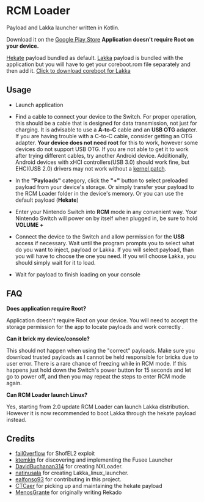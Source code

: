 # RCM Loader
Payload and Lakka launcher written in Kotlin. 

Download it on the [Google Play Store](https://play.google.com/store/apps/details?id=com.thirdeclarity.rcmloader)
**Application doesn't require Root on your device.**

[Hekate](https://github.com/CTCaer/hekate) payload bundled as default.
[Lakka](https://github.com/lakka-switch/boot-scripts/tree/master/payloads) payload is bundled with the application but you will have to get your coreboot.rom file separately and then add it. [Click to download coreboot for Lakka](https://github.com/lakka-switch/boot-scripts/raw/master/payloads/coreboot.rom) 

## Usage
* Launch application
* Find a cable to connect your device to the Switch. For proper operation, this should be a cable that is designed for data transmission, not just for charging. It is advisable to use a **A-to-C** cable and an **USB OTG** adapter. If you are having trouble with a C-to-C cable, consider getting an OTG adapter. **Your device does not need root** for this to work, however some devices do not support USB OTG. If you are not able to get it to work after trying different cables, try another Android device. Additionally, Android devices with xHCI controllers(USB 3.0) should work fine, but EHCI(USB 2.0) drivers may not work without a [kernel patch](https://github.com/fail0verflow/shofel2/blob/master/linux-ehci-enable-large-ctl-xfers.patch).

* In the **"Payloads"** category, click the **"+"** button to select preloaded payload from your device's storage. Or simply transfer your payload to the RCM Loader folder in the device's memory. Or you can use the default payload (**Hekate**)
* Enter your Nintendo Switch into **RCM** mode in any convenient way. Your Nintendo Switch will power on by itself when plugged in, be sure to hold **VOLUME +**
* Connect the device to the Switch and allow permission for the **USB** access if necessary. Wait until the program prompts you to select what do you want to inject, payload or Lakka. If you will select payload, than you will have to choose the one you need. If you will choose Lakka, you should simply wait for it to load.
* Wait for payload to finish loading on your console


## FAQ
**Does application require Root?**

Application doesn't require Root on your device. You will need to accept the storage permission for the app to locate payloads and work correctly . 

**Can it brick my device/console?**

This should not happen when using the "correct" payloads. Make sure you download trusted payloads as I cannot be held responsible for bricks due to user error. There is a rare chance of freezing while in RCM mode. If this happens just hold down the Switch's power button for 15 seconds and let go to power off, and then you may repeat the steps to enter RCM mode again. 

**Can RCM Loader launch Linux?**

Yes, starting from 2.0 update RCM Loader can launch Lakka distribution. However it is now recommended to boot Lakka through the hekate payload instead.

## Credits
* [fail0verflow](https://github.com/fail0verflow) for ShofEL2 exploit
* [ktemkin](https://github.com/ktemkin) for discovering and implementing the Fusee Launcher
* [DavidBuchanan314](https://github.com/DavidBuchanan314) for creating NXLoader.
* [natinusala](https://github.com/natinusala) for creating Lakka_linux_launcher.
* [ealfonso93](https://github.com/ealfonso93) for contributing in this project.
* [CTCaer](https://github.com/CTCaer) for picking up and maintaining the hekate payload
* [MenosGrante](https://github.com/MenosGrante) for originally writing Rekado
